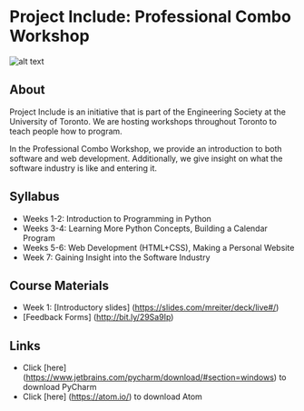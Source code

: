 # Project Include: Professional Combo Workshop

![alt text](http://bit.ly/29XrNQE "Project Include Logo")

## About
Project Include is an initiative that is part of the Engineering Society at the University of Toronto. We are hosting workshops throughout Toronto to teach people how to program.

In the Professional Combo Workshop, we provide an introduction to both software and web development. Additionally, we give insight on what the software industry is like and entering it.

## Syllabus
- Weeks 1-2: Introduction to Programming in Python
- Weeks 3-4: Learning More Python Concepts, Building a Calendar Program
- Weeks 5-6: Web Development (HTML+CSS), Making a Personal Website
- Week 7: Gaining Insight into the Software Industry

## Course Materials
- Week 1: [Introductory slides] (https://slides.com/mreiter/deck/live#/)
- [Feedback Forms] (http://bit.ly/29Sa9Ip)

## Links
- Click [here] (https://www.jetbrains.com/pycharm/download/#section=windows) to download PyCharm
- Click [here] (https://atom.io/) to download Atom

